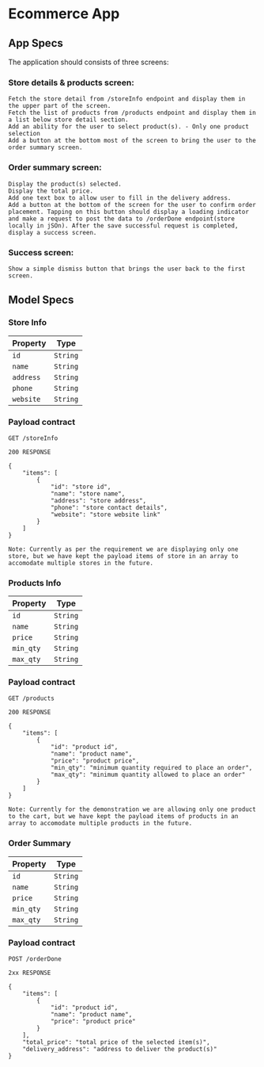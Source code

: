 # Ecommerce App

## App Specs

The application should consists of three screens:
 
### Store details & products screen:

```
Fetch the store detail from /storeInfo endpoint and display them in the upper part of the screen.
Fetch the list of products from /products endpoint and display them in a list below store detail section.
Add an ability for the user to select product(s). - Only one product selection
Add a button at the bottom most of the screen to bring the user to the order summary screen.
```

### Order summary screen:
```
Display the product(s) selected.
Display the total price.
Add one text box to allow user to fill in the delivery address.
Add a button at the bottom of the screen for the user to confirm order placement. Tapping on this button should display a loading indicator and make a request to post the data to /orderDone endpoint(store locally in jSOn). After the save successful request is completed, display a success screen.
```

### Success screen:
```
Show a simple dismiss button that brings the user back to the first screen.
```


## Model Specs

### Store Info

| Property      | Type                |
|---------------|---------------------|
| `id`          | `String`            |
| `name` 		| `String` 			  |
| `address`	    | `String` 			  |
| `phone`	    | `String`            |
| `website`	    | `String`            |

### Payload contract

```
GET /storeInfo

200 RESPONSE

{
	"items": [
		{
			"id": "store id",
			"name": "store name",
			"address": "store address",
			"phone": "store contact details",
			"website": "store website link"
		}
	]
}

Note: Currently as per the requirement we are displaying only one store, but we have kept the payload items of store in an array to accomodate multiple stores in the future.

```

### Products Info

| Property      | Type                |
|---------------|---------------------|
| `id`          | `String`            |
| `name` 		| `String` 			  |
| `price`	    | `String` 			  |
| `min_qty`	    | `String`            |
| `max_qty`	    | `String`            |

### Payload contract

```
GET /products

200 RESPONSE

{
	"items": [
		{
			"id": "product id",
			"name": "product name",
			"price": "product price",
			"min_qty": "minimum quantity required to place an order",
			"max_qty": "minimum quantity allowed to place an order"
		}
	]
}

Note: Currently for the demonstration we are allowing only one product to the cart, but we have kept the payload items of products in an array to accomodate multiple products in the future.

```

### Order Summary

| Property      | Type                |
|---------------|---------------------|
| `id`          | `String`            |
| `name` 		| `String` 			  |
| `price`	    | `String` 			  |
| `min_qty`	    | `String`            |
| `max_qty`	    | `String`            |

### Payload contract

```
POST /orderDone

2xx RESPONSE

{
	"items": [
		{
			"id": "product id",
			"name": "product name",
			"price": "product price"
		}
	],
	"total_price": "total price of the selected item(s)",
	"delivery_address": "address to deliver the product(s)"
}

```
